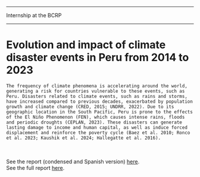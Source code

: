
---

<p class="pretext">Internship at the BCRP</p>

---
<div class="containerr">
  <div class="text-column">
    <h1 class="prestextarticle">Evolution and impact of climate disaster events in Peru from 2014 to 2023</h1>
    <p class="articletext">

    The frequency of climate phenomena is accelerating around the world, generating a risk for countries vulnerable to these events, such as Peru. Disasters related to climate events, such as rains and storms, have increased compared to previous decades, exacerbated by population growth and climate change (CRED, 2015; UNDRR, 2022). Due to its geographic location in the South Pacific, Peru is prone to the effects of the El Niño Phenomenon (FEN), which causes intense rains, floods and periodic droughts (CEPLAN, 2023). These disasters can generate lasting damage to income and human capital, as well as induce forced displacement and reinforce the poverty cycle (Baez et al. 2010; Ronco et al. 2023; Kaushik et al. 2024; Hallegatte et al. 2016).
    
<br>    
<br>
See the report (condensed and Spanish version) <a href="Moneda.pdf">here</a>.
<br>
See the full report <a href="Article_final.pdf">here</a>.
</p> 
